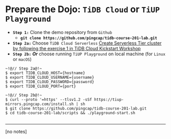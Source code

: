 # Prepare the Dojo: `TiDB Cloud` or `TiUP Playground`
+ **`Step 1:`** Clone the demo repository from `Github`
  + **`git clone https://github.com/pingcap/tidb-course-201-lab.git`**
+ **`Step 2a:`** Choose `TiDB Cloud Serverless`
[Create Serverless Tier cluster by following the exercise 1 in TiDB Cloud Kickstart Workshop](https://eng.edu.pingcap.com/catalog/info/id:204)
+ **`Step 2b:`** **_Or_** choose running `TiUP Playground` on local machine (for `Linux` or `macOS`)
```
~!@// Step 2a@!~
$ export TIDB_CLOUD_HOST={hostname}
$ export TIDB_CLOUD_USERNAME={username}
$ export TIDB_CLOUD_PASSWORD={password}
$ export TIDB_CLOUD_PORT={port}
```
```
~!@// Step 2b@!~
$ curl --proto '=https' --tlsv1.2 -sSf https://tiup-mirrors.pingcap.com/install.sh | sh
$ git clone https://github.com/pingcap/tidb-course-201-lab.git
$ cd tidb-course-201-lab/scripts && ./playground-start.sh
```
```
```
----------------------------------------------------------------------------------------------------
[no notes]